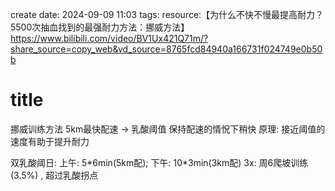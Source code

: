 create date: 2024-09-09 11:03
tags: 
resource:【为什么不快不慢最提高耐力？5500次抽血找到的最强耐力方法：挪威方法】 https://www.bilibili.com/video/BV1Ux421Q71m/?share_source=copy_web&vd_source=8765fcd84940a166731f024749e0b50b

# title
挪威训练方法
5km最快配速 -> 乳酸阈值
保持配速的情怳下稍快
原理: 接近阈值的速度有助于提升耐力

双乳酸阈日: 上午: 5\*6min(5km配); 下午: 10\*3min(3km配)
3x: 周6爬坡训练(3.5%) , 超过乳酸拐点
